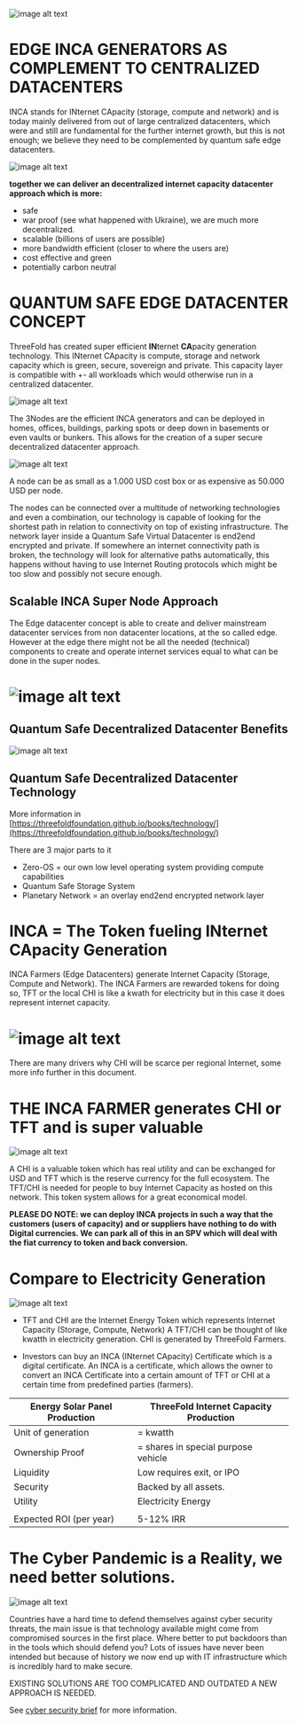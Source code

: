 ![image alt text](img/demand_never_higher.png)

# EDGE INCA GENERATORS AS COMPLEMENT TO CENTRALIZED DATACENTERS

INCA stands for INternet CApacity (storage, compute and network) and is today mainly delivered from out of large centralized datacenters, which were and still are fundamental for the further internet growth, but this is not enough; we believe they need to be complemented by quantum safe edge datacenters.

![image alt text](img/centralized_dc_issues.png)

**together we can deliver an decentralized internet capacity datacenter approach which is more:**

* safe
* war proof (see what happened with Ukraine), we are much more decentralized.
* scalable (billions of users are possible)
* more bandwidth efficient (closer to where the users are)
* cost effective and green
* potentially carbon neutral

# QUANTUM SAFE EDGE DATACENTER CONCEPT

ThreeFold has created super efficient **IN**ternet **CA**pacity generation technology. This INternet CApacity is compute, storage and network capacity which is green, secure, sovereign and private. This capacity layer is compatible with +- all workloads which would otherwise run in a centralized datacenter.

![image alt text](img/3node_concept.png)

The 3Nodes are the efficient INCA generators and can be deployed in homes, offices, buildings, parking spots or deep down in basements or even vaults or bunkers. This allows for the creation of a super secure decentralized datacenter approach.

![image alt text](img/tf_network.png)

A node can be as small as a 1.000 USD cost box or as expensive as 50.000 USD per node.

The nodes can be connected over a multitude of networking technologies and even a combination, our technology is capable of looking for the shortest path in relation to connectivity on top of existing infrastructure. The network layer inside a Quantum Safe Virtual Datacenter is end2end encrypted and private. If somewhere an internet connectivity path is broken, the technology will look for alternative paths automatically, this happens without having to use Internet Routing protocols which might be too slow and possibly not secure enough.

## Scalable INCA Super Node Approach

The Edge datacenter concept is able to create and deliver mainstream datacenter services from non datacenter locations, at the so called edge.  However at the edge there might not be all the needed (technical) components to create and operate internet services equal to what can be done in the super nodes. 

# ![image alt text](img/supernodes.png)

## Quantum Safe Decentralized Datacenter Benefits

![image alt text](img/tf_benefits.png)

## Quantum Safe Decentralized Datacenter Technology

More information in [https://threefoldfoundation.github.io/books/technology/](https://threefoldfoundation.github.io/books/technology/) 

There are 3 major parts to it

* Zero-OS = our own low level operating system providing compute capabilities
* Quantum Safe Storage System
* Planetary Network = an overlay end2end encrypted network layer

# INCA = The Token fueling INternet CApacity Generation 

INCA Farmers (Edge Datacenters) generate Internet Capacity (Storage, Compute and Network). The INCA Farmers are rewarded tokens for doing so, TFT or the local CHI is like a kwath for electricity but in this case it does represent internet capacity.

# ![image alt text](img/chi_tokens.png)

There are many drivers why CHI will be scarce per regional Internet, some more info further in this document.

# THE INCA FARMER generates CHI or TFT and is super valuable

![image alt text](img/tft_hourse.png)

A CHI is a valuable token which has real utility and can be exchanged for USD and TFT which is the reserve currency for the full ecosystem. The TFT/CHI is needed for people to buy Internet Capacity as hosted on this network. This token system allows for a great economical model.

**PLEASE DO NOTE: we can deploy INCA projects in such a way that the customers (users of capacity) and or suppliers have nothing to do with Digital currencies. We can park all of this in an SPV which will deal with the fiat currency to token and back conversion.**

# Compare to Electricity Generation

![image alt text](img/compare_solar.png)

* TFT and CHI are the Internet Energy Token which represents Internet Capacity (Storage, Compute, Network)
A TFT/CHI can be thought of like kwatth in electricity generation. CHI is generated by ThreeFold Farmers.

* Investors can buy an INCA (INternet CApacity) Certificate which is a digital certificate. An INCA is a certificate, which allows the owner to convert an INCA Certificate into a certain amount of TFT or CHI at a certain time from predefined parties (farmers).

| Energy Solar Panel Production | ThreeFold Internet Capacity Production |
| ----------------------------- | -------------------------------------- |
| Unit of generation            | = kwatth                               |
| Ownership Proof               | = shares in special purpose vehicle    |
| Liquidity                     | Low requires exit, or IPO              |
| Security                      | Backed by all assets.                  |
| Utility                       | Electricity Energy                     |
|                               |                                        |
| Expected ROI (per year)       | 5-12% IRR                              |

# The Cyber Pandemic is a Reality, we need better solutions.

![image alt text](img/cyber_costs.png)

Countries have a hard time to defend themselves against cyber security threats, the main issue is that technology available might come from compromised sources in the first place. Where better to put backdoors than in the tools which should defend you? Lots of issues have never been intended but because of history we now end up with IT infrastructure which is incredibly hard to make secure.

EXISTING SOLUTIONS ARE TOO COMPLICATED AND OUTDATED A NEW APPROACH IS NEEDED.

See [cyber security brief](https://threefoldfoundation.github.io/books/cyber_security_brief) for more information.

